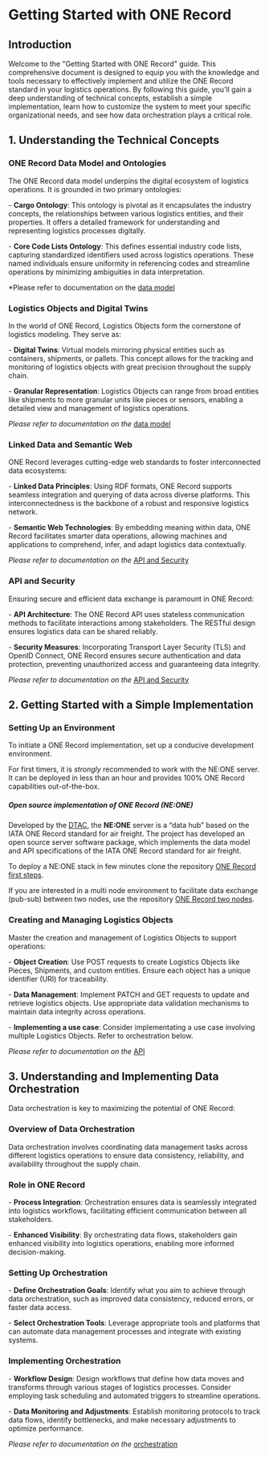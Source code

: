 # Getting Started with ONE Record

## Introduction

Welcome to the "Getting Started with ONE Record" guide. This comprehensive document is designed to equip you with the knowledge and tools necessary to effectively implement and utilize the ONE Record standard in your logistics operations. By following this guide, you'll gain a deep understanding of technical concepts, establish a simple implementation, learn how to customize the system to meet your specific organizational needs, and see how data orchestration plays a critical role.

## 1. Understanding the Technical Concepts

### ONE Record Data Model and Ontologies

The ONE Record data model underpins the digital ecosystem of logistics operations. It is grounded in two primary ontologies:

\- **Cargo Ontology**: This ontology is pivotal as it encapsulates the industry concepts, the relationships between various logistics entities, and their properties. It offers a detailed framework for understanding and representing logistics processes digitally.

\- **Core Code Lists Ontology**: This defines essential industry code lists, capturing standardized identifiers used across logistics operations. These named individuals ensure uniformity in referencing codes and streamline operations by minimizing ambiguities in data interpretation.

*Please refer to documentation on the [data model](https://iata-cargo.github.io/ONE-Record/development/Data-Model/)

### Logistics Objects and Digital Twins

In the world of ONE Record, Logistics Objects form the cornerstone of logistics modeling. They serve as:

\- **Digital Twins**: Virtual models mirroring physical entities such as containers, shipments, or pallets. This concept allows for the tracking and monitoring of logistics objects with great precision throughout the supply chain.

\- **Granular Representation**: Logistics Objects can range from broad entities like shipments to more granular units like pieces or sensors, enabling a detailed view and management of logistics operations.

*Please refer to documentation on the* [data model](https://iata-cargo.github.io/ONE-Record/development/Data-Model/)

### Linked Data and Semantic Web

ONE Record leverages cutting-edge web standards to foster interconnected data ecosystems:

\- **Linked Data Principles**: Using RDF formats, ONE Record supports seamless integration and querying of data across diverse platforms. This interconnectedness is the backbone of a robust and responsive logistics network.

\- **Semantic Web Technologies**: By embedding meaning within data, ONE Record facilitates smarter data operations, allowing machines and applications to comprehend, infer, and adapt logistics data contextually.

*Please refer to documentation on the* [API and Security](https://iata-cargo.github.io/ONE-Record/development/API-Security/)

### API and Security

Ensuring secure and efficient data exchange is paramount in ONE Record:

\- **API Architecture**: The ONE Record API uses stateless communication methods to facilitate interactions among stakeholders. The RESTful design ensures logistics data can be shared reliably.

\- **Security Measures**: Incorporating Transport Layer Security (TLS) and OpenID Connect, ONE Record ensures secure authentication and data protection, preventing unauthorized access and guaranteeing data integrity.

*Please refer to documentation on the* [API and Security](https://iata-cargo.github.io/ONE-Record/development/API-Security/)

## 2. Getting Started with a Simple Implementation

### Setting Up an Environment

To initiate a ONE Record implementation, set up a conducive development environment.

For first timers, it is *strongly* recommended to work with the NE:ONE server. It can be deployed in less than an hour and provides 100% ONE Record capabilities out-of-the-box.

##### Open source implementation of ONE Record (NE:ONE)

Developed by the [DTAC]( https://www.digital-testbed-air-cargo.com/), the **NE:ONE** server is a “data hub” based on the IATA ONE Record standard for air freight. The project has developed an open source server software package, which implements the data model and API specifications of the IATA ONE Record standard for air freight.

To deploy a NE:ONE stack in few minutes clone the repository [ONE Record first steps](https://github.com/IATA-Cargo/one-record-first-steps/tree/main).
 
If you are interested in a multi node environment to facilitate data exchange (pub-sub) between two nodes, use the repository [ONE Record two nodes](https://github.com/IATA-Cargo/one-record-two-nodes).

### Creating and Managing Logistics Objects

Master the creation and management of Logistics Objects to support operations:

\- **Object Creation**: Use POST requests to create Logistics Objects like Pieces, Shipments, and custom entities. Ensure each object has a unique identifier (URI) for traceability.

\- **Data Management**: Implement PATCH and GET requests to update and retrieve logistics objects. Use appropriate data validation mechanisms to maintain data integrity across operations.

\- **Implementing a use case**: Consider implementating a use case involving multiple Logistics Objects. Refer to orchestration below.

*Please refer to documentation on the* [API](https://iata-cargo.github.io/ONE-Record/development/API-Security/)

## 3. Understanding and Implementing Data Orchestration

Data orchestration is key to maximizing the potential of ONE Record:

### Overview of Data Orchestration

Data orchestration involves coordinating data management tasks across different logistics operations to ensure data consistency, reliability, and availability throughout the supply chain.

### Role in ONE Record

\- **Process Integration**: Orchestration ensures data is seamlessly integrated into logistics workflows, facilitating efficient communication between all stakeholders.

\- **Enhanced Visibility**: By orchestrating data flows, stakeholders gain enhanced visibility into logistics operations, enabling more informed decision-making.

### Setting Up Orchestration

\- **Define Orchestration Goals**: Identify what you aim to achieve through data orchestration, such as improved data consistency, reduced errors, or faster data access.

\- **Select Orchestration Tools**: Leverage appropriate tools and platforms that can automate data management processes and integrate with existing systems.

### Implementing Orchestration

\- **Workflow Design**: Design workflows that define how data moves and transforms through various stages of logistics processes. Consider employing task scheduling and automated triggers to streamline operations.

\- **Data Monitoring and Adjustments**: Establish monitoring protocols to track data flows, identify bottlenecks, and make necessary adjustments to optimize performance.

*Please refer to documentation on the* [orchestration](https://iata-cargo.github.io/ONE-Record/development/Orchestration/)


